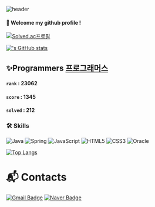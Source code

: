 
<!--
**gr033/gr033** is a ✨ _special_ ✨ repository because its `README.md` (this file) appears on your GitHub profile.

Here are some ideas to get you started:

- 🔭 I’m currently working on ...
- 🌱 I’m currently learning ...
- 👯 I’m looking to collaborate on ...
- 🤔 I’m looking for help with ...
- 💬 Ask me about ...
- 📫 How to reach me: ...
- 😄 Pronouns: ...
- ⚡ Fun fact: ...
-->

![header](https://capsule-render.vercel.app/api?type=waving&color=gradient&customColorList=14&height=300&section=header&text=Welcome&fontSize=80)
  
####  :wave: Welcome my github profile !
[![Solved.ac프로필](http://mazassumnida.wtf/api/v2/generate_badge?boj=gr033)](https://solved.ac/gr033)

 [![<gr033>'s GitHub stats](https://github-readme-stats.vercel.app/api?username=gr033&theme=buefy)](https://github.com/anuraghazra/github-readme-stats)
 <br/>
 
## ✨Programmers [프로그래머스](https://programmers.co.kr/)
  #### `rank`    :    23062
  #### `score`    :    1345
  #### `solved`    :    212 

### 🛠 Skills
![Java](https://img.shields.io/badge/Java-007396.svg?&style=for-the-badge&logo=Java&logoColor=white)
![Spring](https://img.shields.io/badge/Spring-6DB33F.svg?&style=for-the-badge&logo=Spring&logoColor=white)
![JavaScript](https://img.shields.io/badge/JavaScript-F7DF1E.svg?&style=for-the-badge&logo=JavaScript&logoColor=white)
![HTML5](https://img.shields.io/badge/HTML5-E34F26.svg?&style=for-the-badge&logo=HTML5&logoColor=white)
![CSS3](https://img.shields.io/badge/CSS3-1572B6.svg?&style=for-the-badge&logo=CSS3&logoColor=white)
![Oracle](https://img.shields.io/badge/Oracle-F80000.svg?&style=for-the-badge&logo=Oracle&logoColor=white)



[![Top Langs](https://github-readme-stats.vercel.app/api/top-langs/?username=893107&layout=compact)](https://github.com/anuraghazra/github-readme-stats)

  
# :mailbox_with_mail: Contacts
[![Gmail Badge](https://img.shields.io/badge/Gmail-d14836?style=flat-square&logo=Gmail&logoColor=white&link=mailto:yuri98834@gmail.com)](mailto:yuri98834@gmail.com)
[![Naver Badge](https://img.shields.io/badge/Naver-03C75A?style=flat-square&logo=Naver&logoColor=white&link=mailto:gr033@naver.com)](mailto:gr033@naver.com)
